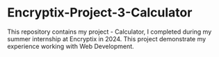 # Encryptix-Project-3-Calculator
 This repository contains my project - Calculator, I completed during my summer internship at Encryptix in 2024. This project demonstrate my experience working with Web Development.
